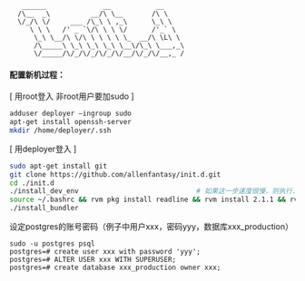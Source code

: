 ```
   ______              __           __
  /\__  _\          __/\ \__       /\ \
  \/_/\ \/     ___ /\_\ \ ,_\      \_\ \
     \ \ \   /' _ `\/\ \ \ \/      /'_` \
      \_\ \__/\ \/\ \ \ \ \ \_  __/\ \L\ \
      /\_____\ \_\ \_\ \_\ \__\/\_\ \___,_\
      \/_____/\/_/\/_/\/_/\/__/\/_/\/__,_ /
```

#### 配置新机过程：


[ 用root登入  非root用户要加sudo ]

```bash
adduser deployer —ingroup sudo
apt-get install openssh-server
mkdir /home/deployer/.ssh
```

[ 用deployer登入 ]

```bash
sudo apt-get install git
git clone https://github.com/allenfantasy/init.d.git
cd ./init.d
./install_dev_env                             # 如果这一步速度很慢，则执行./replace_mirrors，再重新运行该指令
source ~/.bashrc && rvm pkg install readline && rvm install 2.1.1 && rvm use 2.1.1 --default
./install_bundler
```

设定postgres的账号密码（例子中用户xxx，密码yyy，数据库xxx_production）

```
sudo -u postgres psql
postgres=# create user xxx with password 'yyy'; 
postgres=# ALTER USER xxx WITH SUPERUSER;
postgres=# create database xxx_production owner xxx;
```
